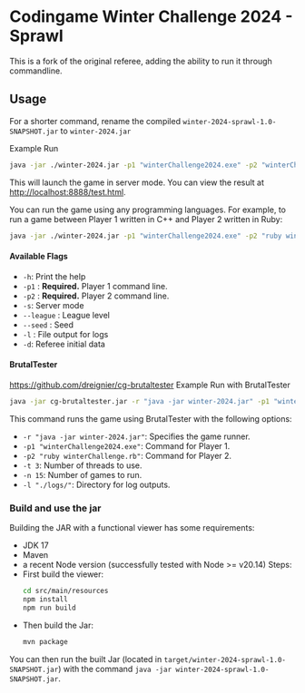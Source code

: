 # Codingame Winter Challenge 2024 - Sprawl
This is a fork of the original referee, adding the ability to run it through commandline.
## Usage

For a shorter command, rename the compiled `winter-2024-sprawl-1.0-SNAPSHOT.jar` to `winter-2024.jar`

Example Run

```bash
java -jar ./winter-2024.jar -p1 "winterChallenge2024.exe" -p2 "winterChallenge2024.exe" -s
```  
This will launch the game in server mode. You can view the result at [http://localhost:8888/test.html](http://localhost:8888/test.html).

You can run the game using any programming languages. For example, to run a game between Player 1 written in C++ and Player 2 written in Ruby:
```bash
java -jar ./winter-2024.jar -p1 "winterChallenge2024.exe" -p2 "ruby winterChallenge.rb"
```

#### Available Flags

-   `-h`: Print the help
-   `-p1` _<command>_: **Required.** Player 1 command line.
-   `-p2` _<command>_: **Required.** Player 2 command line.
-   `-s`: Server mode
-   `--league` _<level>_: League level
-   `--seed` _<seed>_: Seed
-   `-l` _<file>_: File output for logs
-   `-d`: Referee initial data

#### BrutalTester
https://github.com/dreignier/cg-brutaltester
Example Run with BrutalTester

```bash
java -jar cg-brutaltester.jar -r "java -jar winter-2024.jar" -p1 "winterChallenge2024.exe" -p2 "ruby winterChallenge.rb" -t 3 -n 15 -l "./logs/"
```
This command runs the game using BrutalTester with the following options:

-   `-r "java -jar winter-2024.jar"`: Specifies the game runner.
-   `-p1 "winterChallenge2024.exe"`: Command for Player 1.
-   `-p2 "ruby winterChallenge.rb"`: Command for Player 2.
-   `-t 3`: Number of threads to use.
-   `-n 15`: Number of games to run.
-   `-l "./logs/"`: Directory for log outputs.

### Build and use the jar
Building the JAR with a functional viewer has some requirements:
- JDK 17
- Maven
- a recent Node version (successfully tested with Node >= v20.14)
Steps:
- First build the viewer:
  ```bash
  cd src/main/resources
  npm install
  npm run build
  ```
- Then build the Jar:
  ```bash
  mvn package
  ```
You can then run the built Jar (located in `target/winter-2024-sprawl-1.0-SNAPSHOT.jar`) with the command `java -jar winter-2024-sprawl-1.0-SNAPSHOT.jar`.